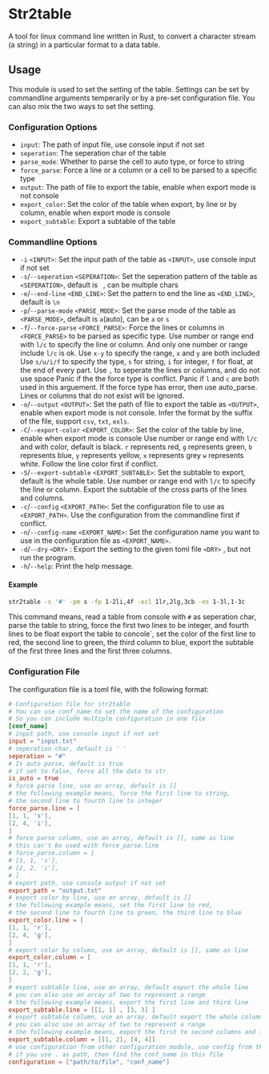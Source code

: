 # Str2table

A tool for linux command line written in Rust, to convert a character stream (a string) in a particular format to a data table.

## Usage
This module is used to set the setting of the table. Settings can be set by
commandline arguments temperarily or by a pre-set configuration file. You can
also mix the two ways to set the setting.
### Configuration Options
- `input`: The path of input file, use console input if not set
- `seperation`: The seperation char of the table
- `parse_mode`: Whether to parse the cell to auto type, or force to string
- `force_parse`: Force a line or a column or a cell to be parsed to a specific type
- `output`: The path of file to export the table, enable when export mode is not console
- `export_color`: Set the color of the table when export, by line or by column, enable when export mode is console
- `export_subtable`: Export a subtable of the table
### Commandline Options
- `-i` `<INPUT>`: Set the input path of the table as `<INPUT>`, use console input if not set
- `-s`/`--seperation` `<SEPERATION>`: Set the seperation pattern of the table as `<SEPERATION>`, default is ` `, can be multiple chars
- `-e`/`--end-line` `<END_LINE>`: Set the pattern to end the line as `<END_LINE>`, default is `\n`
- `-p`/`--parse-mode` `<PARSE_MODE>`: Set the parse mode of the table as `<PARSE_MODE>`, default is `a`(auto), can be `a` or `s`
- `-f`/`--force-parse` `<FORCE_PARSE>`: Force the lines or columns in `<FORCE_PARSE>` to be parsed as specific type.
Use number or range end with `l/c` to specify the line or column.
And only one number or range include `l/c` is ok.
Use `x-y` to specify the range, `x` and `y` are both included
Use `s/u/i/f` to specify the type, `s` for string, `i` for integer, `f` for float, at the end of every part.
Use `,` to seperate the lines or columns, and do not use space
Panic if the the force type is conflict.
Panic if `l` and `c` are both used in this arguement.
If the force type has error, then use auto_parse.
Lines or columns that do not exist will be ignored.
- `-o`/`--output` `<OUTPUT>`: Set the path of file to export the table as `<OUTPUT>`, enable when export mode is not console.
Infer the format by the suffix of the file, support `csv`, `txt`, `exls`.
- `-C`/`--export-color` `<EXPORT_COLOR>`: Set the color of the table by line, enable when export mode is console
Use number or range end with `l/c` and with color, default is black.
`r` represents red, `g` represents green, `b` represents blue, `y` represents yellow, `x` represents grey
`w` represents white.
Follow the line color first if conflict.
- `-S`/`--export-subtable` `<EXPORT_SUBTABLE>`: Set the subtable to export, default is the whole table.
Use number or range end with `l/c` to specify the line or column.
Export the subtable of the cross parts of the lines and columns.
- `-c`/`--config` `<EXPORT_PATH>`: Set the configuration file to use as `<EXPORT_PATH>`.
Use the configuration from the commandline first if conflict.
- `-n`/`--config-name` `<EXPORT_NAME>`: Set the configuration name you want to use in the configuration file as `<EXPORT_NAME>`.
- `-d`/`--dry` `<DRY>` : Export the setting to the given toml file `<DRY>` , but not run the program.
- `-h`/`--help`: Print the help message.
#### Example
```bash
str2table -s '#' -pm s -fp 1-2li,4f -ecl 1lr,2lg,3cb -es 1-3l,1-3c
```
This command means, read a table from console with `#` as seperation char,
parse the table to string, force the first two lines to be integer, and fourth lines to be float
export the table to concole`, set the color
of the first line to red, the second line to green, the third column to blue,
export the subtable of the first three lines and the first three columns.
### Configuration File
The configuration file is a toml file, with the following format:
```toml
# Configuration file for str2table
# You can use conf_name to set the name of the configuration
# So you can include multiple configuration in one file
[conf_name]
# input path, use console input if not set
input = "input.txt"
# seperation char, default is ' '
seperation = "#"
# Is auto parse, default is true
# if set to false, force all the data to str
is_auto = true
# force parse line, use an array, default is []
# the following example means, force the first line to string,
# the second line to fourth line to integer
force_parse.line = [
[1, 1, 's'],
[2, 4, 'i'],
]
# force parse column, use an array, default is [], same as line
# this can't be used with force_parse.line
# force_parse.column = [
# [1, 1, 's'],
# [2, 2, 'i'],
# ]
# export path, use console output if not set
export_path = "output.txt"
# export color by line, use an array, default is []
# the following example means, set the first line to red,
# the second line to fourth line to green, the third line to blue
export_color.line = [
[1, 1, 'r'],
[2, 4, 'g'],
]
# export color by column, use an array, default is [], same as line
export_color.column = [
[1, 1, 'r'],
[2, 2, 'g'],
]
# export subtable line, use an array, default export the whole line
# you can also use an array of two to represent a range
# the following example means, export the first line and third line
export_subtable.line = [[1, 1] , [3, 3] ]
# export subtable column, use an array, default export the whole column
# you can also use an array of two to represent a range
# the following example means, export the first to second columns and fourth column
export_subtable.column = [[1, 2], [4, 4]]
# use configuration from other configuration module, use config from this configuration first if conflict
# if you use . as path, then find the conf_name in this file
configuration = ["path/to/file", "conf_name"]
```